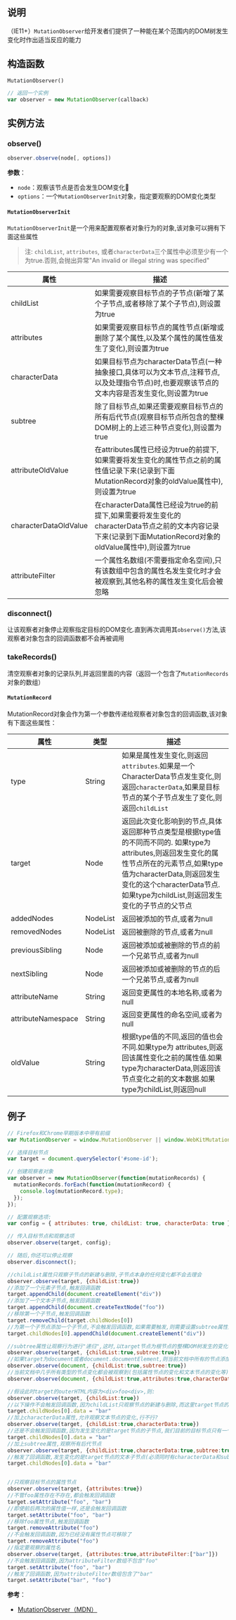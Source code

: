 ## 说明
（IE11+）`MutationObserver`给开发者们提供了一种能在某个范围内的DOM树发生变化时作出适当反应的能力

## 构造函数
`MutationObserver()`

```js
// 返回一个实例
var observer = new MutationObserver(callback)
```

## 实例方法
### observe()
```js
observer.observe(node[, options])
```
**参数**：
- `node`：观察该节点是否会发生DOM变化
- `options`：一个`MutationObserverInit`对象，指定要观察的DOM变化类型

#### `MutationObserverInit`
`MutationObserverInit`是一个用来配置观察者对象行为的对象,该对象可以拥有下面这些属性
> 注:  `childList`, `attributes`, 或者`characterData`三个属性中必须至少有一个为true.否则,会抛出异常"An invalid or illegal string was specified"

属性 | 描述
---|---
childList | 如果需要观察目标节点的子节点(新增了某个子节点,或者移除了某个子节点),则设置为true
attributes | 如果需要观察目标节点的属性节点(新增或删除了某个属性,以及某个属性的属性值发生了变化),则设置为true
characterData | 如果目标节点为characterData节点(一种抽象接口,具体可以为文本节点,注释节点,以及处理指令节点)时,也要观察该节点的文本内容是否发生变化,则设置为true
subtree | 除了目标节点,如果还需要观察目标节点的所有后代节点(观察目标节点所包含的整棵DOM树上的上述三种节点变化),则设置为true
attributeOldValue | 在attributes属性已经设为true的前提下,如果需要将发生变化的属性节点之前的属性值记录下来(记录到下面MutationRecord对象的oldValue属性中),则设置为true
characterDataOldValue | 在characterData属性已经设为true的前提下,如果需要将发生变化的characterData节点之前的文本内容记录下来(记录到下面MutationRecord对象的oldValue属性中),则设置为true
attributeFilter | 一个属性名数组(不需要指定命名空间),只有该数组中包含的属性名发生变化时才会被观察到,其他名称的属性发生变化后会被忽略


### disconnect()
让该观察者对象停止观察指定目标的DOM变化.直到再次调用其`observe()`方法,该观察者对象包含的回调函数都不会再被调用

### takeRecords()
清空观察者对象的记录队列,并返回里面的内容（返回一个包含了`MutationRecords`对象的数组）

#### `MutationRecord`
MutationRecord对象会作为第一个参数传递给观察者对象包含的回调函数,该对象有下面这些属性：

属性 | 类型 | 描述
---|---|---
type | String | 如果是属性发生变化,则返回`attributes`.如果是一个CharacterData节点发生变化,则返回`characterData`,如果是目标节点的某个子节点发生了变化,则返回`childList`
target | Node | 返回此次变化影响到的节点,具体返回那种节点类型是根据type值的不同而不同的. 如果type为attributes,则返回发生变化的属性节点所在的元素节点,如果type值为characterData,则返回发生变化的这个characterData节点.如果type为childList,则返回发生变化的子节点的父节点
addedNodes | NodeList | 返回被添加的节点,或者为null
removedNodes | NodeList | 返回被删除的节点,或者为null
previousSibling | Node | 返回被添加或被删除的节点的前一个兄弟节点,或者为null
nextSibling | Node | 返回被添加或被删除的节点的后一个兄弟节点,或者为null
attributeName | String | 返回变更属性的本地名称,或者为null
attributeNamespace | String | 返回变更属性的命名空间,或者为null
oldValue | String | 根据type值的不同,返回的值也会不同.如果type为 attributes,则返回该属性变化之前的属性值.如果type为characterData,则返回该节点变化之前的文本数据.如果type为childList,则返回null

## 例子

```js
// Firefox和Chrome早期版本中带有前缀
var MutationObserver = window.MutationObserver || window.WebKitMutationObserver || window.MozMutationObserver

// 选择目标节点
var target = document.querySelector('#some-id');

// 创建观察者对象
var observer = new MutationObserver(function(mutationRecords) {
  mutationRecords.forEach(function(mutationRecord) {
    console.log(mutationRecord.type);
  });    
});

// 配置观察选项:
var config = { attributes: true, childList: true, characterData: true }

// 传入目标节点和观察选项
observer.observe(target, config);

// 随后,你还可以停止观察
observer.disconnect();
```

```js
//childList属性只观察子节点的新建与删除,子节点本身的任何变化都不会去理会
observer.observe(target, {childList:true})
//添加了一个元素子节点,触发回调函数                         
target.appendChild(document.createElement("div"))
//添加了一个文本子节点,触发回调函数
target.appendChild(document.createTextNode("foo"))
//移除第一个子节点,触发回调函数
target.removeChild(target.childNodes[0])
//为第一个子节点添加一个子节点,不会触发回调函数,如果需要触发,则需要设置subtree属性为true
target.childNodes[0].appendChild(document.createElement("div"))

//subtree属性让观察行为进行"递归",这时,以target节点为根节点的整棵DOM树发生的变化都可能会被观察到
observer.observe(target, {childList:true,subtree:true})
//如果target为document或者document.documentElement,则当前文档中所有的节点添加与删除操作都会被观察到
observer.observe(document, {childList:true,subtree:true})
//当前文档中几乎所有类型的节点变化都会被观察到(包括属性节点的变化和文本节点的变化等)
observer.observe(document, {childList:true,attributes:true,characterData:true,subtree:true})

//假设此时target的outerHTML内容为<div>foo<div>,则:
observer.observe(target, {childList:true})
//以下操作不会触发回调函数,因为childList只观察节点的新建与删除,而这里target节点的子节点仍然只有一个,没有多,没有少
target.childNodes[0].data = "bar"
//加上characterData属性,允许观察文本节点的变化,行不行?
observer.observe(target, {childList:true,characterData:true})
//还是不会触发回调函数,因为发生变化的是target节点的子节点,我们目前的目标节点只有一个,就是target
target.childNodes[0].data = "bar"
//加上subtree属性,观察所有后代节点
observer.observe(target, {childList:true,characterData:true,subtree:true})
//触发了回调函数,发生变化的是target节点的文本子节点(必须同时有characterData和subtree属性,才能观察到一个元素目标节点里的文本内容的变化)
target.childNodes[0].data = "bar"


//只观察目标节点的属性节点
observer.observe(target, {attributes:true})
//不管foo属性存在不存在,都会触发回调函数
target.setAttribute("foo", "bar")
//即使前后两次的属性值一样,还是会触发回调函数
target.setAttribute("foo", "bar")
//移除foo属性节点,触发回调函数
target.removeAttribute("foo")                            
//不会触发回调函数,因为已经没有属性节点可移除了
target.removeAttribute("foo")                                           
//指定要观察的属性名
observer.observe(target, {attributes:true,attributeFilter:["bar"]})
//不会触发回调函数,因为attributeFilter数组不包含"foo"
target.setAttribute("foo", "bar")
//触发了回调函数,因为attributeFilter数组包含了"bar"
target.setAttribute("bar", "foo")
```

**参考**：
- [MutationObserver（MDN）](https://developer.mozilla.org/zh-CN/docs/Web/API/MutationObserver)

